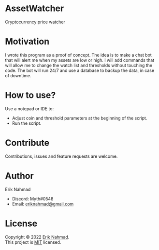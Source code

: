 # AssetWatcher
Cryptocurrency price watcher


# Motivation
I wrote this program as a proof of concept. The idea is to make a chat bot that will alert me when my assets are low or high. I will add commands that will allow me to change the watch list and thresholds without touching the code. The bot will run 24/7 and use a database to backup the data, in case of downtime.


# How to use?
Use a notepad or IDE to:
- Adjust coin and threshold parameters at the beginning of the script.
- Run the script.


# Contribute
Contributions, issues and feature requests are welcome.


# Author
Erik Nahmad
- Discord: Myth#0548
- Email: eriknahmad@gmail.com


# License
Copyright © 2022 [Erik Nahmad](https://github.com/eriknahmad).<br />
This project is [MIT](https://github.com/eriknahmad/Asset-Watcher/blob/main/LICENSE) licensed.
